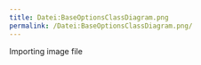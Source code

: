 ```yaml
---
title: Datei:BaseOptionsClassDiagram.png
permalink: /Datei:BaseOptionsClassDiagram.png/
---
```


Importing image file